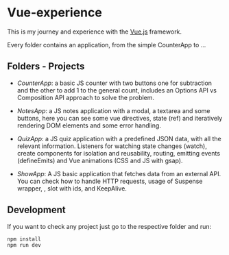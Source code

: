 # Vue-experience

This is my journey and experience with the [Vue.js](https://vuejs.org/) framework.

Every folder contains an application, from the simple CounterApp to ...

## Folders - Projects

- *CounterApp*: a basic JS counter with two buttons one for subtraction and the other to add 1 to the general count, includes an Options API vs Composition API approach to solve the problem.

- *NotesApp*: a JS notes application with a modal, a textarea and some buttons, here you can see some vue directives, state (ref) and iteratively rendering DOM elements and some error handling.

- *QuizApp*: a JS quiz application with a predefined JSON data, with all the relevant information. Listeners for watching state changes (watch), create components for isolation and reusability, routing, emitting events (defineEmits) and Vue animations (CSS and JS with gsap).

- *ShowApp*: A JS basic application that fetches data from an external API. You can check how to handle HTTP requests, usage of Suspense wrapper, <slot>, slot with ids, and KeepAlive.

## Development

If you want to check any project just go to the respective folder and run:

```bash
npm install
npm run dev
```